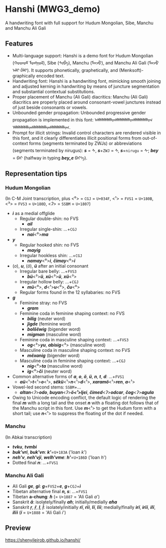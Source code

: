 # Hanshi (MWG3_demo)
A handwriting font with full support for Hudum Mongolian, Sibe, Manchu and Manchu Ali Gali

## Features
* Multi-language support: Hanshi is a demo font for Hudum Mongolian (ᠬᠤᠳᠦᠮ᠋ ᠮᠣᠩᠭᠣᠯ), Sibe (ᠰᡳᠪᡝ), Manchu (ᠮᠠᠨᠵᡠ), and Manchu Ali Gali (ᠮᠠᠨᠵᡠ ᠠᠯᡳ ᡬᠠᠯᡳ). It supports phonetically, graphetically, and (Menksoft)-graphically encoded text.
* Handwriting font: Hanshi is a handwriting font, mimicking smooth joining and adjusted kerning in handwriting by means of juncture segmentation and substantial contextual substitutions.
* Proper placement of Manchu (Ali Gali) diacritics: Manchu (Ali Gali) diacritics are properly placed around consonant-vowel junctures instead of just beside consonants or vowels.
* Unbounded gender propagation: Unbounded progressive gender propagation is implemented in this font: ᠠᠯᠯᠯᠯᠯᠯᠯᠯᠯᠯᠯᠢᠭᠯᠯᠯᠯᠯᠯᠯᠯᠯᠯᠯᠢᠭᠯᠯᠯᠯᠯᠯᠯᠯᠯᠯᠯᠢᠭ ᠡᠯᠯᠯᠯᠯᠯᠯᠯᠯᠯᠯᠢᠭᠯᠯᠯᠯᠯᠯᠯᠯᠯᠯᠯᠢᠭᠯᠯᠯᠯᠯᠯᠯᠯᠯᠯᠯᠢᠭ.
* Prompt for illicit strings: Invalid control characters are rendered visible in this font, and it clearly differentiates illicit positional forms from out-of-context forms (segments terminated by ZWJs) or abbreviations (segments terminated by nirugus): ***s*** = ᠰ, ***s***+`ZWJ` = ᠰ‍, ***s***+`nirugu` = ᠰ᠊; ***bey*** = ᠪᠡᠶ (halfway in typing ***bey_e*** ᠪᠡᠶ᠎ᠡ).

## Representation tips
### Hudum Mongolian
(In C-M Joint transcription, plus \<⁰\> = `CGJ` = `U+034F`, \<¹\> = `FVS1` = `U+180B`, \<³\> = `FVS3` = `U+180D`, \<*ʔ*\> = `SSBM` = `U+1807`)
* ***i*** as a medial offglide
	* Regular double-shin: no FVS
		* ***ail***
	* Irregular single-shin: ...+`CGJ`
		* ***nai***\<⁰\>***ma***
* ***y***
	* Regular hooked shin: no FVS
		* ***mayig***
	* Irregular hookless shin: ...+`CGJ`
		* ***namay***\<⁰\>***i***, ***čimay***\<⁰\>***i***
* (*o*), ***u***, (*ö*), ***ü*** after an initial consonant
	* Irregular bare belly: ...+`FVS3`
		* ***bü***\<³\>***ü***, ***xü***\<³\>***ü***, ***xü***\<³\>
	* Irregular hollow belly: ...+`CGJ`
		* ***mü***\<⁰\>, ***d***\<¹\>***u***\<⁰\>, ***ču***\<⁰\>
	* Regular forms found in the 12 syllabaries: no FVS
* ***g***
	* Feminine stray: no FVS
		* ***gram***
	* Feminine coda in feminine shaping context: no FVS
		* ***bilig*** (neuter word)
		* ***ǰigde*** (feminine word)
		* ***bolšëwig*** (bigender word)
		* ***migman*** (masculine word)
	* Feminine coda in masculine shaping context: ...+`FVS3`
		* ***og***\<³\>***yu***, ***abisig***\<³\> (masculine word)
	* Masculine coda in masculine shaping context: no FVS
		* ***mëxanig*** (bigender word)
	* Masculine coda in feminine shaping context: ...+`CGJ`
		* ***nig***\<⁰\>***ta*** (masculine word)
		* ***ig***\<⁰\>***či*** (neuter word)
* Common alternative forms of ***a***, ***o***, ***ö***, ***ü***, ***n***, ***t***, ***d***: ...+`FVS1`
	* ***aü***\<¹\>***t***\<¹\>***o***\<¹\>, ***sëkü***\<¹\>***n***\<¹\>***d***\<¹\>, ***xaramö***\<¹\>***ren***, ***a***\<¹\>
* Vowel-led second stems: `SSBM`+...
	* ***altan***\<*ʔ*\>***odo***, ***buyan***\<*ʔ*\>***ö\<¹\>ljei***, ***čimed***\<*ʔ*\>***odcar***, ***čog***\<*ʔ*\>***agula***
* Owing to Unicode encoding conflict, the default logic of rendering the final ***m*** with a long tail and the onset ***n*** with a floating dot follows that of the Manchu script in this font. Use ***m***\<¹\> to get the Hudum form with a short tail; use ***n***\<¹\> to suppress the floating of the dot if needed.

### Manchu
(In Abkai transcription)
* ***tvku***, ***tvmbi***
* ***buk'vri***, ***buk'vn***: ***k'***=`U+183A` ('loan *k*')
* ***neh'v***, ***neh'vji***, ***welh'vme***: ***h'***=`U+186D` ('loan *h*')
* Dotted final ***n***: ...+`FVS1`

### Manchu Ali Gali
* Ali Gali ***ge***, ***gi***: ***g***+`FVS2`+***e***, ***g***+`CGJ`+***i***
* Tibetan alternative final ***n, s***: ...+`FVS1`
* Tibetan **a-chung**: ***ɦ*** (= `U+1887` = 'Ali Gali *a*')
* Sanskrit ***ā***: isolately/finally ***aɦ***; initially/medially ***aɦa***
* Sanskrit ***ṛ***, ***ṝ***, ***ḷ***, ***ḹ***: isolately/initially ***rï***, ***rïi***, ***lï***, ***lïi***; medially/finally ***irï***, ***irïi***, ***ilï***, ***ilïi*** (***ï***  = `U+1888` = 'Ali Gali *i*')

## Preview
https://shenyileirob.github.io/hanshi/
